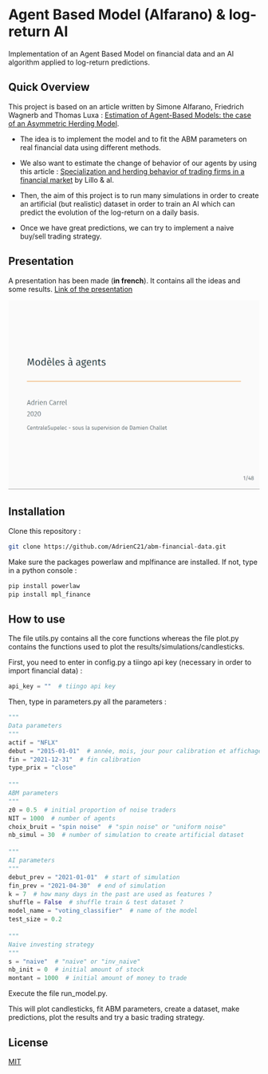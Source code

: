 # Agent Based Model (Alfarano) & log-return AI

Implementation of an Agent Based Model on financial data and an AI algorithm applied to log-return predictions.

## Quick Overview

This project is based on an article written by Simone Alfarano, Friedrich Wagnerb and Thomas Luxa : [Estimation of Agent-Based Models: the case of an Asymmetric Herding Model](https://link.springer.com/article/10.1007/s10614-005-6415-1).

- The idea is to implement the model and to fit the ABM parameters on real financial data using different methods.

- We also want to estimate the change of behavior of our agents by using this article : [Specialization and herding behavior of trading firms in a financial market](https://www.researchgate.net/publication/237526350_Specialization_and_herding_behavior_of_trading_firms_in_a_financial_market) by Lillo & al.

- Then, the aim of this project is to run many simulations in order to create an artificial (but realistic) dataset in order to train an AI which can predict the evolution of the log-return on a daily basis.

- Once we have great predictions, we can try to implement a naive buy/sell trading strategy.

## Presentation

A presentation has been made (**in french**). It contains all the ideas and some results. [Link of the presentation](https://github.com/AdrienC21/abm-financial-data/blob/main/ressources/presentation.pdf)

[![alt text](https://github.com/AdrienC21/abm-financial-data/blob/main/ressources/crop_presentation.png?raw=true)](https://github.com/AdrienC21/abm-financial-data/blob/main/ressources/presentation.pdf)

## Installation

Clone this repository :

```bash
git clone https://github.com/AdrienC21/abm-financial-data.git
```

Make sure the packages powerlaw and mplfinance are installed. If not, type in a python console :

```python
pip install powerlaw
pip install mpl_finance
```
## How to use

The file utils.py contains all the core functions whereas the file plot.py contains the functions used to plot the results/simulations/candlesticks.

First, you need to enter in config.py a tiingo api key (necessary in order to import financial data) :

```python
api_key = ""  # tiingo api key
```

Then, type in parameters.py all the parameters :

```python
"""
Data parameters
"""
actif = "NFLX"
debut = "2015-01-01"  # année, mois, jour pour calibration et affichage court
fin = "2021-12-31"  # fin calibration
type_prix = "close"

"""
ABM parameters
"""
z0 = 0.5  # initial proportion of noise traders
NIT = 1000  # number of agents
choix_bruit = "spin noise"  # "spin noise" or "uniform noise"
nb_simul = 30  # number of simulation to create artificial dataset

"""
AI parameters
"""
debut_prev = "2021-01-01"  # start of simulation
fin_prev = "2021-04-30"  # end of simulation
k = 7  # how many days in the past are used as features ?
shuffle = False  # shuffle train & test dataset ?
model_name = "voting_classifier"  # name of the model
test_size = 0.2

"""
Naive investing strategy
"""
s = "naive"  # "naive" or "inv_naive"
nb_init = 0  # initial amount of stock
montant = 1000  # initial amount of money to trade
```

Execute the file run_model.py.

This will plot candlesticks, fit ABM parameters, create a dataset, make predictions, plot the results and try a basic trading strategy.

## License
[MIT](https://choosealicense.com/licenses/mit/)
